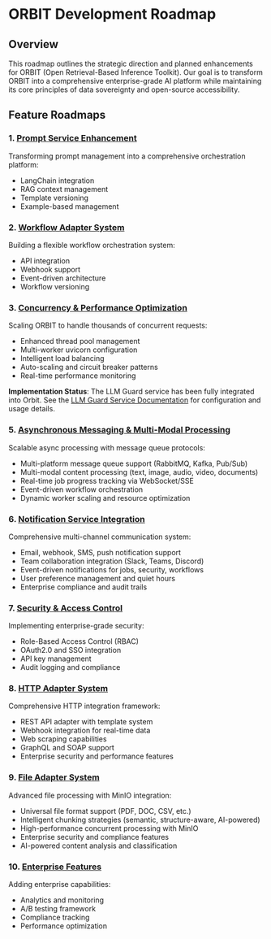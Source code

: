 # ORBIT Development Roadmap

## Overview

This roadmap outlines the strategic direction and planned enhancements for ORBIT (Open Retrieval-Based Inference Toolkit). Our goal is to transform ORBIT into a comprehensive enterprise-grade AI platform while maintaining its core principles of data sovereignty and open-source accessibility.

## Feature Roadmaps

### 1. [Prompt Service Enhancement](prompt-service.md)
Transforming prompt management into a comprehensive orchestration platform:
- LangChain integration
- RAG context management
- Template versioning
- Example-based management

### 2. [Workflow Adapter System](workflow-adapter-architecture.md)
Building a flexible workflow orchestration system:
- API integration
- Webhook support
- Event-driven architecture
- Workflow versioning

### 3. [Concurrency & Performance Optimization](concurrency-performance.md)
Scaling ORBIT to handle thousands of concurrent requests:
- Enhanced thread pool management
- Multi-worker uvicorn configuration
- Intelligent load balancing
- Auto-scaling and circuit breaker patterns
- Real-time performance monitoring

**Implementation Status**: The LLM Guard service has been fully integrated into Orbit. See the [LLM Guard Service Documentation](../llm-guard-service.md) for configuration and usage details.

### 5. [Asynchronous Messaging & Multi-Modal Processing](async-messaging-integration.md)
Scalable async processing with message queue protocols:
- Multi-platform message queue support (RabbitMQ, Kafka, Pub/Sub)
- Multi-modal content processing (text, image, audio, video, documents)
- Real-time job progress tracking via WebSocket/SSE
- Event-driven workflow orchestration
- Dynamic worker scaling and resource optimization

### 6. [Notification Service Integration](notification-service-integration.md)
Comprehensive multi-channel communication system:
- Email, webhook, SMS, push notification support
- Team collaboration integration (Slack, Teams, Discord)
- Event-driven notifications for jobs, security, workflows
- User preference management and quiet hours
- Enterprise compliance and audit trails

### 7. [Security & Access Control](security-access.md)
Implementing enterprise-grade security:
- Role-Based Access Control (RBAC)
- OAuth2.0 and SSO integration
- API key management
- Audit logging and compliance

### 8. [HTTP Adapter System](http-adapter-system.md)
Comprehensive HTTP integration framework:
- REST API adapter with template system
- Webhook integration for real-time data
- Web scraping capabilities
- GraphQL and SOAP support
- Enterprise security and performance features

### 9. [File Adapter System](file-adapter-system.md)
Advanced file processing with MinIO integration:
- Universal file format support (PDF, DOC, CSV, etc.)
- Intelligent chunking strategies (semantic, structure-aware, AI-powered)
- High-performance concurrent processing with MinIO
- Enterprise security and compliance features
- AI-powered content analysis and classification

### 10. [Enterprise Features](enterprise-features.md)
Adding enterprise capabilities:
- Analytics and monitoring
- A/B testing framework
- Compliance tracking
- Performance optimization

